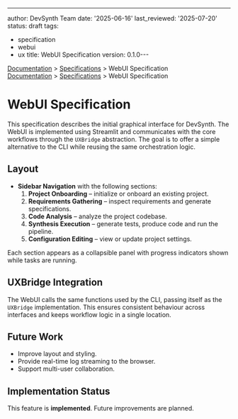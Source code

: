 ---
author: DevSynth Team
date: '2025-06-16'
last_reviewed: '2025-07-20'
status: draft
tags:
- specification
- webui
- ux
title: WebUI Specification
version: 0.1.0---

<div class="breadcrumbs">
<a href="../index.md">Documentation</a> &gt; <a href="index.md">Specifications</a> &gt; WebUI Specification
</div>

<div class="breadcrumbs">
<a href="../index.md">Documentation</a> &gt; <a href="index.md">Specifications</a> &gt; WebUI Specification
</div>

# WebUI Specification

This specification describes the initial graphical interface for
DevSynth. The WebUI is implemented using Streamlit and communicates
with the core workflows through the `UXBridge` abstraction. The goal is
to offer a simple alternative to the CLI while reusing the same
orchestration logic.

## Layout

- **Sidebar Navigation** with the following sections:
  1. **Project Onboarding** – initialize or onboard an existing project.
  2. **Requirements Gathering** – inspect requirements and generate
     specifications.
  3. **Code Analysis** – analyze the project codebase.
  4. **Synthesis Execution** – generate tests, produce code and run the
     pipeline.
  5. **Configuration Editing** – view or update project settings.

Each section appears as a collapsible panel with progress indicators
shown while tasks are running.

## UXBridge Integration

The WebUI calls the same functions used by the CLI, passing itself as
the `UXBridge` implementation. This ensures consistent behaviour across
interfaces and keeps workflow logic in a single location.

## Future Work

- Improve layout and styling.
- Provide real-time log streaming to the browser.
- Support multi-user collaboration.
## Implementation Status

This feature is **implemented**. Future improvements are planned.
